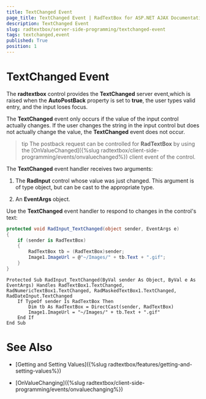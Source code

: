 ```yaml
---
title: TextChanged Event
page_title: TextChanged Event | RadTextBox for ASP.NET AJAX Documentation
description: TextChanged Event
slug: radtextbox/server-side-programming/textchanged-event
tags: textchanged,event
published: True
position: 1
---
```


# TextChanged Event



The **radtextbox** control provides the **TextChanged** server event,which is raised when the **AutoPostBack** property is set to **true**, the user types valid entry, and the input loses focus.

The **TextChanged** event only occurs if the value of the input control actually changes. If the user changes the string in the input control but does not actually change the value, the **TextChanged** event does not occur.



>tip The postback request can be controlled for **RadTextBox** by using the [OnValueChanged]({%slug radtextbox/client-side-programming/events/onvaluechanged%}) client event of the control.
>


The **TextChanged** event handler receives two arguments:

1. The **RadInput** control whose value was just changed. This argument is of type object, but can be cast to the appropriate type.

1. An **EventArgs** object.

Use the **TextChanged** event handler to respond to changes in the control's text:



````C#
protected void RadInput_TextChanged(object sender, EventArgs e)
{
	if (sender is RadTextBox)
	{
		RadTextBox tb = (RadTextBox)sender;
		Image1.ImageUrl = @"~/Images/" + tb.Text + ".gif";
	}
}
````
````VB.NET
Protected Sub RadInput_TextChanged(ByVal sender As Object, ByVal e As EventArgs) Handles RadTextBox1.TextChanged, RadNumericTextBox1.TextChanged, RadMaskedTextBox1.TextChanged, RadDateInput.TextChanged
	If TypeOf sender Is RadTextBox Then
		Dim tb As RadTextBox = DirectCast(sender, RadTextBox)
		Image1.ImageUrl = "~/Images/" + tb.Text + ".gif"
	End If
End Sub
````


# See Also

 * [Getting and Setting Values]({%slug radtextbox/features/getting-and-setting-values%})

 * [OnValueChanging]({%slug radtextbox/client-side-programming/events/onvaluechanging%})
